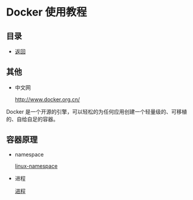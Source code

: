 # Docker 使用教程

## 目录

- [返回](../README.md)

## 其他

- 中文网

  http://www.docker.org.cn/

Docker 是一个开源的引擎，可以轻松的为任何应用创建一个轻量级的、可移植的、自给自足的容器。

## 容器原理

- namespace

  [linux-namespace](https://github.com/zhangymPerson/learning-notes/blob/master/OS/Linux/Linux-namespace.md)

- 进程

  [进程](https://github.com/zhangymPerson/learning-notes/blob/master/OS/Linux/Linux-%E8%BF%9B%E7%A8%8B.md)
